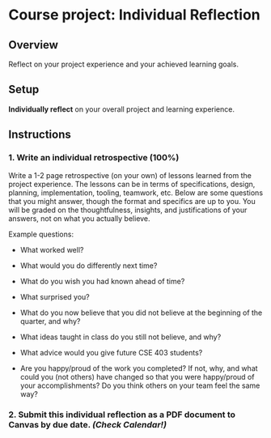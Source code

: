 # Course project: Individual Reflection

## Overview

Reflect on your project experience and your achieved learning goals.

## Setup

**Individually reflect** on your overall project and learning experience.

## Instructions

### 1. Write an individual retrospective (100%)

Write a 1-2 page retrospective (on your own) of lessons learned from
the project experience. The lessons can be in terms of specifications,
design, planning, implementation, tooling, teamwork, etc. Below are some
questions that you might answer, though the format and specifics are up
to you. You will be graded on the thoughtfulness, insights, and justifications
of your answers, not on what you actually believe.

Example questions:

* What worked well?

* What would you do differently next time?

* What do you wish you had known ahead of time?

* What surprised you?

* What do you now believe that you did not believe at the beginning of the quarter, and why?

* What ideas taught in class do you still not believe, and why?

* What advice would you give future CSE 403 students?

* Are you happy/proud of the work you completed? If not, why, and what could
  you (not others) have changed so that you were happy/proud of your
  accomplishments? Do you think others on your team feel the same way?

### 2. Submit this individual reflection as a PDF document to Canvas by due date. *(Check Calendar!)*
